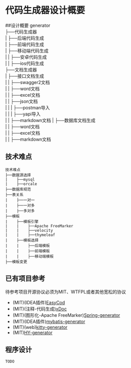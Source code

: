 # 代码生成器设计概要  
##设计概要
    generator  
    ├──代码生成器  
    |    ├──后端代码生成  
    |    ├──前端代码生成  
    |    ├──移动端代码生成  
    |    |    ├──安卓代码生成  
    |    |    ├──ios代码生成  
    ├──文档生成器  
    |    ├──接口文档生成  
    |    |    ├──swagger2文档  
    |    |    ├──word文档  
    |    |    ├──excel文档  
    |    |    ├──json文档  
    |    |    |    ├──postman导入  
    |    |    |    ├──yapi导入  
    |    |    ├──markdown文档 
    |    ├──数据库文档生成  
    |    |    ├──word文档  
    |    |    ├──excel文档  
    |    |    ├──markdown文档    
## 技术难点  
    技术难点  
    ├──数据源选择  
    |    ├──mysql  
    |    ├──orcale  
    ├──数据库规范
    ├──表关系  
    |    ├──一对一  
    |    ├──一对多  
    |    ├──多对多  
    ├──模板  
    |    ├──模板引擎
    |    |    ├──Apache FreeMarker
    |    |    ├──velocity
    |    |    ├──thymeleaf
    |    ├──模板选择
    |    |    ├──后端模板  
    |    |    ├──前端模板  
    |    |    ├──移动端模板  
    ├──模板变更  
## 已有项目参考   
待参考项目开源协议必须为MIT、WTFPL或者其他宽松的协议  
* (MIT)(IDEA插件)[EasyCod](https://gitee.com/makejava/EasyCode)  
* (MIT)(注释-代码生成)[xDoc](https://gitee.com/treeleaf/xDoc)  
* (MIT)(图形化-Apache FreeMarker)[Spring-generator](https://gitee.com/duhua/Spring-generator)
* (MIT)(IDEA插件)[mybatis-generator](https://gitee.com/rohou/mybatis-generator)
* (MIT)(web)[kitty-generator](https://gitee.com/liuge1988/kitty-generator)
* (MIT)[HY-generator](https://gitee.com/luanhaoyu/crud-generator)

## 程序设计
    TODO